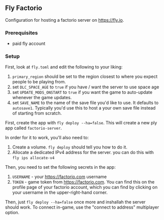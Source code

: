 ## Fly Factorio

Configuration for hosting a factorio server on https://fly.io.

### Prerequisites

- paid fly account

### Setup

First, look at `fly.toml` and edit the following to your liking:
1. `primary_region` should be set to the region closest to where you expect people to be playing from.
2. set `DLC_SPACE_AGE` to `true` if you have / want the server to use space age
3. set `UPDATE_MODS_ONSTART` to `true` if you want the game to auto-update whenever the game updates.
4. set `SAVE_NAME` to the name of the save file you'd like to use. It defaults to `autosave1`. Typically you'd use this to host a your own save file instead of starting from scratch.

First, create the app with `fly deploy --ha=false`. This will create a new ply app called `factorio-server`.

In order for it to work, you'll also need to:
1. Create a volume. `fly deploy` should tell you how to do it.
2. Allocate a dedicated IPv4 address for the server. you can do this with `fly ips allocate-v4`

Then, you need to set the following secrets in the app:
1. `USERNAME` - your https://factorio.com username
2. `TOKEN` - game token from https://factorio.com. You can find this on the profile page of your factorio account, which you can find by clicking on your username in the upper-right-hand corner.

Then, just `fly deploy --ha=false` once more and inshallah the server should work. To connect in-game, use the "connect to address" multiplayer option.
